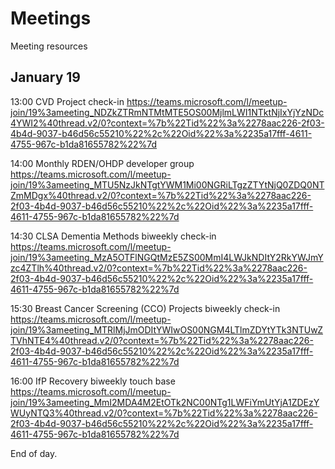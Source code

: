 # Meetings
Meeting resources

## January 19

13:00 CVD Project check-in
https://teams.microsoft.com/l/meetup-join/19%3ameeting_NDZkZTRmNTMtMTE5OS00MjlmLWI1NTktNjIxYjYzNDc4YWI2%40thread.v2/0?context=%7b%22Tid%22%3a%2278aac226-2f03-4b4d-9037-b46d56c55210%22%2c%22Oid%22%3a%2235a17fff-4611-4755-967c-b1da81655782%22%7d

14:00 Monthly RDEN/OHDP developer group
https://teams.microsoft.com/l/meetup-join/19%3ameeting_MTU5NzJkNTgtYWM1Mi00NGRiLTgzZTYtNjQ0ZDQ0NTZmMDgx%40thread.v2/0?context=%7b%22Tid%22%3a%2278aac226-2f03-4b4d-9037-b46d56c55210%22%2c%22Oid%22%3a%2235a17fff-4611-4755-967c-b1da81655782%22%7d

14:30 CLSA Dementia Methods biweekly check-in
https://teams.microsoft.com/l/meetup-join/19%3ameeting_MzA5OTFlNGQtMzE5ZS00MmI4LWJkNDItY2RkYWJmYzc4ZTlh%40thread.v2/0?context=%7b%22Tid%22%3a%2278aac226-2f03-4b4d-9037-b46d56c55210%22%2c%22Oid%22%3a%2235a17fff-4611-4755-967c-b1da81655782%22%7d

15:30 Breast Cancer Screening (CCO) Projects biweekly check-in
https://teams.microsoft.com/l/meetup-join/19%3ameeting_MTRlMjJmODItYWIwOS00NGM4LTlmZDYtYTk3NTUwZTVhNTE4%40thread.v2/0?context=%7b%22Tid%22%3a%2278aac226-2f03-4b4d-9037-b46d56c55210%22%2c%22Oid%22%3a%2235a17fff-4611-4755-967c-b1da81655782%22%7d

16:00 IfP Recovery biweekly touch base
https://teams.microsoft.com/l/meetup-join/19%3ameeting_MmI2MDA4M2EtOTk2NC00NTg1LWFiYmUtYjA1ZDEzYWUyNTQ3%40thread.v2/0?context=%7b%22Tid%22%3a%2278aac226-2f03-4b4d-9037-b46d56c55210%22%2c%22Oid%22%3a%2235a17fff-4611-4755-967c-b1da81655782%22%7d

End of day.
